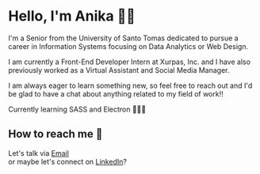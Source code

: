 <h1>Hello, I'm Anika 👋🏻</h1> 

I'm a Senior from the University of Santo Tomas dedicated to pursue a career in Information Systems focusing on Data Analytics or Web Design. 

I am currently a Front-End Developer Intern at Xurpas, Inc. and I have also previously worked as a Virtual Assistant and Social Media Manager. 

I am always eager to learn something new, so feel free to reach out and I'd be glad to have a chat about anything related to my field of work!!

Currently learning SASS and Electron 👩🏻‍💻


<h2>How to reach me 🤍</h2>

Let's talk via [Email](mailto:anikaanjae@gmail.com) 
<br />or maybe let's connect on [LinkedIn](https://www.linkedin.com/in/anikaanja/)?


<!--
 <h3>How I work</h3>

* Optimism
* Creativity
* Beginner's mindset and Curiosity
* Honesty and accountability

<h3>More about me:</h3>

-->

<!--
**anikaanja/anikaanja** is a ✨ _special_ ✨ repository because its `README.md` (this file) appears on your GitHub profile.

Here are some ideas to get you started:

- 🔭 I’m currently working on ...
- 🌱 I’m currently learning ...
- 👯 I’m looking to collaborate on ...
- 🤔 I’m looking for help with ...
- 💬 Ask me about ...
- 📫 How to reach me: ...
- 😄 Pronouns: ...
- ⚡ Fun fact: ...
-->
